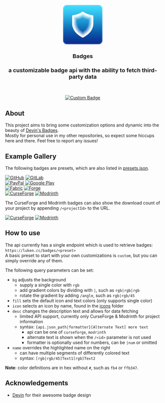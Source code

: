 <p align="center" style="text-align: center">
  <a href="https://github.com/LukenSkyne/Badges">
    <img alt="Badges Logo" src=".github/icon.png" width="128" height="128" />
  </a>
</p>

<h1 align="center" style="font-size: large;" style="display: inline;">Badges</h1>
<h3 align="center" style="font-size: large;" style="display: inline;">a customizable badge api with the ability to fetch third-party data</h3>
<br>

<div align="center">

<a href="https://luken.cc/badges/custom?icon=github&bg=00171c|0a1209|100f06|1a0000/100&desc=Taste%20the&name=[5991ee|56ab6c|f5d26a|eb786f/135]Rainbow">![Custom Badge](https://luken.cc/badges/custom?icon=github&bg=00171c|0a1209|100f06|1a0000/100&desc=Taste%20the&name=[5991ee|56ab6c|f5d26a|eb786f/135]Rainbow)</a>

</div>


## About

This project aims to bring some customization options and dynamic into the beauty of [Devin's Badges](https://github.com/intergrav/devins-badges).  
Mostly for personal use in my other repositories, so expect some hiccups here and there. Feel free to report any issues!


## Example Gallery

The following badges are presets, which are also listed in [presets.json](./assets/presets.json).

<a href="https://luken.cc/badges/github">![GitHub](https://luken.cc/badges/github)</a> <a href="https://luken.cc/badges/gitlab">![GitLab](https://luken.cc/badges/gitlab)</a>  
<a href="https://luken.cc/badges/paypal">![PayPal](https://luken.cc/badges/paypal)</a> <a href="https://luken.cc/badges/google-play">![Google Play](https://luken.cc/badges/google-play)</a>  
<a href="https://luken.cc/badges/fabric">![Fabric](https://luken.cc/badges/fabric)</a> <a href="https://luken.cc/badges/forge">![Forge](https://luken.cc/badges/forge)</a>  
<a href="https://luken.cc/badges/curseforge">![CurseForge](https://luken.cc/badges/curseforge)</a> <a href="https://luken.cc/badges/modrinth">![Modrinth](https://luken.cc/badges/modrinth)</a>

The CurseForge and Modrinth badges can also show the download count of your project by appending `/<projectId>` to the URL.

<a href="https://luken.cc/badges/curseforge/734339">![CurseForge](https://luken.cc/badges/curseforge/734339)</a> <a href="https://luken.cc/badges/modrinth/QQXAdCzh">![Modrinth](https://luken.cc/badges/modrinth/QQXAdCzh)</a>


## How to use

The api currently has a single endpoint which is used to retrieve badges: `https://luken.cc/badges/<preset>`  
A basic preset to start with your own customizations is `custom`, but you can simply override any of them.

The following query parameters can be set:
* `bg` adjusts the background
  * supply a single color with `rgb`
  * add gradient colors by dividing with `|`, such as `rgb|rgb|rgb`
  * rotate the gradient by adding `/angle`, such as `rgb|rgb/45`
* `fill` sets the default icon and text colors (only supports single color)
* `icon` selects an icon by name, found in the [icons](./assets/icons) folder
* `desc` changes the description text and allows for data fetching
  * limited API support, currently only CurseForge & Modrinth for project information
  * syntax: `{api.json_path|formatter}[Alternate Text] more text`
    * api can be one of `curseforge`, `modrinth`
    * alternate text is shown when the `/<id>` parameter is not used
    * formatter is optionally used for numbers, can be `|num` or omitted
* `name` overrides the highlighted name on the right
  * can have multiple segments of differently colored text
  * syntax: `[rgb|rgb/45]Text1[rgb]Text2`

**Note**: color definitions are in hex without `#`, such as `fb4` or `ffb347`.


## Acknowledgements

* [Devin](https://github.com/intergrav/devins-badges) for their awesome badge design
